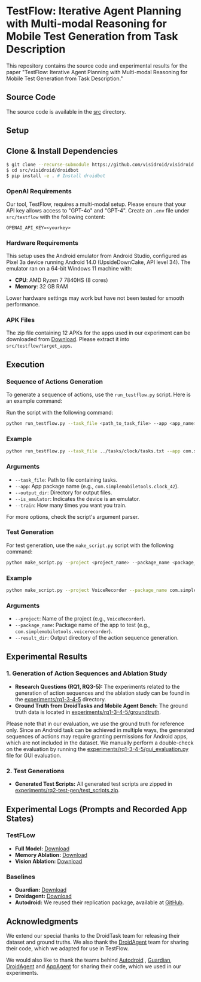 # TestFlow: Iterative Agent Planning with Multi-modal Reasoning for Mobile Test Generation from Task Description

This repository contains the source code and experimental results for the paper "TestFlow: Iterative Agent Planning with Multi-modal Reasoning for Mobile Test Generation from Task Description."

## Source Code

The source code is available in the [src](src) directory.

## Setup

## Clone & Install Dependencies

```bash
$ git clone --recurse-submodule https://github.com/visidroid/visidroid
$ cd src/visidroid/droidbot
$ pip install -e . # Install droidbot
```

### OpenAI Requirements

Our tool, TestFlow, requires a multi-modal setup. Please ensure that your API key allows access to "GPT-4o" and "GPT-4". Create an `.env` file under `src/testflow` with the following content:

```plaintext
OPENAI_API_KEY=<yourkey>
```

### Hardware Requirements

This setup uses the Android emulator from Android Studio, configured as Pixel 3a device running Android 14.0 (UpsideDownCake, API level 34). The emulator ran on a 64-bit Windows 11 machine with:

- **CPU**: AMD Ryzen 7 7840HS (8 cores)
- **Memory**: 32 GB RAM

Lower hardware settings may work but have not been tested for smooth performance.

### APK Files

The zip file containing 12 APKs for the apps used in our experiment can be downloaded from [Download](https://drive.google.com/file/d/1Q3OZwROO7K2Zm5AhFZzrdX82UPUkOBN7/view?usp=drive_link). Please extract it into `src/testflow/target_apps`.

## Execution

### Sequence of Actions Generation

To generate a sequence of actions, use the `run_testflow.py` script. Here is an example command:

Run the script with the following command:

```bash
python run_testflow.py --task_file <path_to_task_file> --app <app_name> --output_dir <output_directory> --is_emulator --train <train_level>
```

### Example

```bash
python run_testflow.py --task_file ../tasks/clock/tasks.txt --app com.simplemobiletools.clock_42 --output_dir ../evaluation/data_new/VoiceRecorder --is_emulator --train 3
```

### Arguments

- `--task_file`: Path to file containing tasks.
- `--app`: App package name (e.g., `com.simplemobiletools.clock_42`).
- `--output_dir`: Directory for output files.
- `--is_emulator`: Indicates the device is an emulator.
- `--train`: How many times you want you train.

For more options, check the script's argument parser.

### Test Generation

For test generation, use the `make_script.py` script with the following command:

```bash
python make_script.py --project <project_name> --package_name <package_name> --result_dir <result_directory>
```

### Example

```bash
python make_script.py --project VoiceRecorder --package_name com.simplemobiletools.voicerecorder --result_dir ../evaluation/data_new/Contacts_26/training_phase/train
```

### Arguments

- `--project`: Name of the project (e.g., `VoiceRecorder`).
- `--package_name`: Package name of the app to test (e.g., `com.simplemobiletools.voicerecorder`).
- `--result_dir`: Output directory of the action sequence generation.

## Experimental Results

### 1. Generation of Action Sequences and Ablation Study

- **Research Questions (RQ1, RQ3-5):** The experiments related to the generation of action sequences and the ablation study can be found in the [experiments/rq1-3-4-5](experiments/rq1-3-4-5) directory.
- **Ground Truth from DroidTasks and Mobile Agent Bench:** The ground truth data is located in [experiments/rq1-3-4-5/groundtruth](experiments/rq1-3-4-5/groundtruth).

Please note that in our evaluation, we use the ground truth for reference only. Since an Android task can be achieved in multiple ways, the generated sequences of actions may require granting permissions for Android apps, which are not included in the dataset. We manually perform a double-check on the evaluation by running the [experiments/rq1-3-4-5/gui_evaluation.py](experiments/rq1-3-4-5/gui_evaluation.py) file for GUI evaluation.

### 2. Test Generations

- **Generated Test Scripts:** All generated test scripts are zipped in [experiments/rq2-test-gen/test_scripts.zip](experiments/rq2-test-gen/test_scripts.zip).

## Experimental Logs (Prompts and Recorded App States)

### TestFLow

- **Full Model:** [Download](https://drive.google.com/file/d/1OaGa_iiYgbVnwP2Q7oPcPzoO68-AXXwp/view)
- **Memory Ablation:** [Download](https://drive.google.com/file/d/1NrXmXDjKfBk3BBgPhv2FrqhAFYnJBoBK/view?usp=drive_link)
- **Vision Ablation:** [Download](https://drive.google.com/file/d/1Ew-M3fuQdk9AVH6B78dhJk1r4TtSa04b/view)

### Baselines

- **Guardian:** [Download](https://drive.google.com/file/d/1hb8cfiDvALWW5rssuHyhdcbMM4BMryu_/view?usp=drive_link)
- **Droidagent:** [Download](https://drive.google.com/file/d/1YQn70w3vl6NYQQxAfD24xUdjFv-s24xx/view?usp=drive_link)
- **Autodroid:** We reused their replication package, available at [GitHub](https://github.com/autodroid-sys/artifacts/tree/main).

## Acknowledgments

We extend our special thanks to the DroidTask team for releasing their dataset and ground truths. We also thank the [DroidAgent](https://github.com/coinse/droidagent) team for sharing their code, which we adapted for use in TestFlow.

We would also like to thank the teams behind [Autodroid](https://github.com/MobileLLM/AutoDroid) , [Guardian](https://github.com/PKU-ASE-RISE/Guardian), [DroidAgent](https://github.com/coinse/droidagent) and [AppAgent](https://github.com/TencentQQGYLab/AppAgent) for sharing their code, which we used in our experiments.
